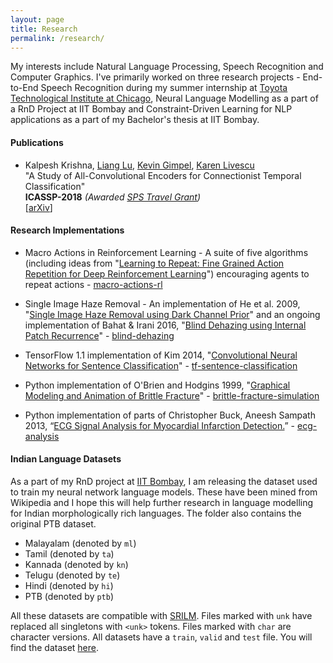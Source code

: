 ```yaml
---
layout: page
title: Research
permalink: /research/
---
```

My interests include Natural Language Processing, Speech Recognition and Computer Graphics. I've primarily worked on three research projects - End-to-End Speech Recognition during my summer internship at [Toyota Technological Institute at Chicago](http://ttic.edu/), Neural Language Modelling as a part of a RnD Project at IIT Bombay and Constraint-Driven Learning for NLP applications as a part of my Bachelor's thesis at IIT Bombay.

#### **Publications**

* Kalpesh Krishna, [Liang Lu](http://ttic.uchicago.edu/~llu/), [Kevin Gimpel](http://ttic.uchicago.edu/~kgimpel/), [Karen Livescu](http://ttic.uchicago.edu/~klivescu/)  
"A Study of All-Convolutional Encoders for Connectionist Temporal Classification"  
**ICASSP-2018** *(Awarded [SPS Travel Grant](https://signalprocessingsociety.org/events/sps-travel-grants))*  
\[[arXiv](https://arxiv.org/abs/1710.10398)\]

#### **Research Implementations**

* Macro Actions in Reinforcement Learning - A suite of five algorithms (including ideas from "[Learning to Repeat: Fine Grained Action Repetition for Deep Reinforcement Learning](https://arxiv.org/abs/1702.06054)") encouraging agents to repeat actions - [macro-actions-rl](https://github.com/martiansideofthemoon/macro-action-rl)

* Single Image Haze Removal - An implementation of He et al. 2009, "[Single Image Haze Removal using Dark Channel Prior](https://www.robots.ox.ac.uk/~vgg/rg/papers/hazeremoval.pdf)" and an ongoing implementation of Bahat & Irani 2016, "[Blind Dehazing using Internal Patch Recurrence](http://ieeexplore.ieee.org/document/7492870/)" - [blind-dehazing](https://github.com/martiansideofthemoon/blind-dehazing)

* TensorFlow 1.1 implementation of Kim 2014, "[Convolutional Neural Networks for Sentence Classification](https://arxiv.org/abs/1408.5882)" - [tf-sentence-classification](https://github.com/martiansideofthemoon/tf-sentence-classification)

* Python implementation of O'Brien and Hodgins 1999, "[Graphical Modeling and Animation of Brittle Fracture](http://graphics.berkeley.edu/papers/Obrien-GMA-1999-08/Obrien-GMA-1999-08.pdf)" - [brittle-fracture-simulation](https://github.com/martiansideofthemoon/brittle-fracture-simulation)

* Python implementation of parts of Christopher Buck, Aneesh Sampath 2013, “[ECG Signal Analysis for Myocardial Infarction Detection.](https://cnx.org/contents/VZtarYnV@2.1:WO1d4SJW@1/Introduction)” - [ecg-analysis](https://github.com/martiansideofthemoon/ecg-analysis)

#### **Indian Language Datasets**

As a part of my RnD project at [IIT Bombay](http://www.iitb.ac.in/), I am releasing the dataset used to train my neural network language models. These have been mined from Wikipedia and I hope this will help further research in language modelling for Indian morphologically rich languages. The folder also contains the original PTB dataset.

* Malayalam (denoted by `ml`)
* Tamil (denoted by `ta`)
* Kannada (denoted by `kn`)
* Telugu (denoted by `te`)
* Hindi (denoted by `hi`)
* PTB (denoted by `ptb`)

All these datasets are compatible with [SRILM](http://www.speech.sri.com/projects/srilm/). Files marked with `unk` have replaced all singletons with `<unk>` tokens. Files marked with `char` are character versions. All datasets have a `train`, `valid` and `test` file. You will find the dataset [here](https://drive.google.com/file/d/0B5Y_SiDYwIObaE52dmZ0YVFXckU/view?usp=sharing).
